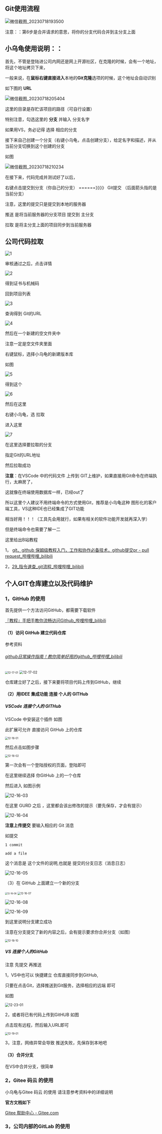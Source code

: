 





## Git使用流程

![微信截图_20230718193500](D:\黄浒烨\TY--MD文件\Git\PIC\微信截图_20230718193500.png)



注意：：第6步是合并请求的意思，将你的分支代码合并到主分支上面





## 小乌龟使用说明：：

首先，不管是登陆进公司内网还是网上开源社区，在克隆的时候，会有一个地址，将这个地址拷贝下来，

一般来说，在**鼠标右键直接进入**本地的**Git克隆**选项的时候，这个地址会自动识别

如下图的  **URL**

![微信截图_20230718205404](D:\黄浒烨\TY--MD文件\Git\PIC\微信截图_20230718205404.png)

这里的目录是存贮该项目的路径（可自行设置）

特别注意，勾选这里的 **分支** 并输入 分支名字

如果用VS，务必记得 选择 相应的分支



接下来自己创建一个分支（右键小乌龟，点击创建分支），给定名字和描述，并从当前分支切换到这个创建的分支

如图



![微信截图_20230718210234](D:\黄浒烨\TY--MD文件\Git\PIC\微信截图_20230718210234.png)



在接下来，代码完成并测试好了以后，

右键点击提交到分支（你自己的分支）    ======》》》》   Git提交 （后面箭头指的是当前分支）

注意，这里的提交只是提交到本地的服务器





推送  是将当前服务器的分支项目 提交到 主分支

拉取  是将主分支上面的项目同步到当前服务器







## 公司代码拉取



![1](D:\黄浒烨\TY--MD文件\Git\PIC\1.png)

审核通过之后，点击详情

![2](D:\黄浒烨\TY--MD文件\Git\PIC\2.png)



得到证书与机械码

回到项目列表

![3](D:\黄浒烨\TY--MD文件\Git\PIC\3.png)



查询得到 Git的URL

![4](D:\黄浒烨\TY--MD文件\Git\PIC\4.png)



然后在一个新建的空文件夹中

注意一定是空文件夹里面

右键鼠标，选择小乌龟的新建版本库

如图

![5](D:\黄浒烨\TY--MD文件\Git\PIC\5.png)



得到这个

![6](D:\黄浒烨\TY--MD文件\Git\PIC\6.png)



然后在这里

右键小乌龟，选 拉取

进入这里

![7](D:\黄浒烨\TY--MD文件\Git\PIC\7.png)



在这里选择要拉取的分支

指定Git的URL地址



然后拉取成功





**注意**：在VSCode 中的代码文件   上传到  GIT上维护，如果直接用Git命令在终端执行，太麻房了，

这就像在终端使用数据库一样，已经out了

所以这里个人建议不用终端命令的方式使用Git，推荐是小乌龟这种 图形化的客户端工具，VS这种IDE也已经集成了GIT功能

相当好用！！！（工具先会用就行，如果有相关的软件功能开发就再深入学）

但是终端命令也需要了解一二   

这里给出B站教程

1， [git、github 保姆级教程入门，工作和协作必备技术，github提交pr - pull request_哔哩哔哩_bilibili](https://www.bilibili.com/video/BV1s3411g7PS/?spm_id_from=333.999.0.0&vd_source=88a686d64491735d5cf61469abedb165)

2，[29_指令速查_git流程_哔哩哔哩_bilibili](https://www.bilibili.com/video/BV1MU4y1Y7h5?p=29&vd_source=88a686d64491735d5cf61469abedb165)

## 个人GIT仓库建立以及代码维护

### 1，GitHub 的使用

首先提供一个方法访问GitHub，都需要下载软件

[『教程』手把手教你流畅访问Github_哔哩哔哩_bilibili](https://www.bilibili.com/video/BV1Aq4y1q7hr/?spm_id_from=333.337.search-card.all.click&vd_source=88a686d64491735d5cf61469abedb165)

#### （1）访问 GitHub 建立代码仓库

参考资料

######  [github日常操作指南！教你简单好用的github_哔哩哔哩_bilibili](https://www.bilibili.com/video/BV1zs4y177sq/?spm_id_from=333.999.0.0&vd_source=88a686d64491735d5cf61469abedb165)

<img src="PIC/12-17-01.png" alt="12-17-01" style="zoom:60%;" />

<img src="PIC/12-17-02.png" alt="12-17-02" style="zoom:80%;" />

仓库建立好了之后，接下来要将项目代码上传到GitHub，继续

#### （2）用IDEE 集成功能 连接 个人的 GITHub 

##### VSCode 连接个人的 GITHub 

VSCode 中安装这个插件  如图

此扩展可允许 直接访问 GitHub 上的仓库

<img src="PIC/12-16-01.png" alt="12-16-01" style="zoom:60%;" />

然后点击如图步骤

<img src="PIC/12-16-02.png" alt="12-16-02" style="zoom:60%;" />

第一次会有一个登陆授权的页面，登陆即可

在这里继续选择 你GitHub 上的一个仓库

然后进入  如图示例

![12-16-03](PIC/12-16-03.png)

在这里 GURD 之后 ，这里都会该出修改的提示（要先保存，才会有提示）

![12-16-04](PIC/12-16-04.png)



**注意上传提交** 要输入相应的 Git 消息

如提交   

```Git
1 commit
```

```
add a file
```

这个消息是 这个文件的说明,也就是 提交的分支日志（消息日志）

![12-16-05](PIC/12-16-05.png)



（3）在 GitHub  上面建立一个新的分支

<img src="PIC/12-16-06.png" alt="12-16-06" style="zoom: 50%;" />

<img src="PIC/12-16-07.png" alt="12-16-07" style="zoom:60%;" />



![12-16-08](PIC/12-16-08.png)

![12-16-09](PIC/12-16-09.png)

到这里说明分支建立成功

注意在分支提交了新的内容之后，会有提示要求你合并分支（如图）

<img src="PIC/12-16-10.png" alt="12-16-10" style="zoom:60%;" />



##### VS  连接个人的GitHub

注意 先提交 再推送

1，VS中也可以 快捷建立 仓库直接同步到GitHub,

只要在点击Git，选择推送到Git服务，选择相应的远端  即可

如图

<img src="PIC/12-23-01.png" alt="12-23-01" style="zoom: 80%;" />



2，或者将已有代码上传到GitHUB     如图

点击现有远程，然后输入URL即可

<img src="PIC/12-19-01.png" alt="12-19-01" style="zoom:60%;" />

3，注意，网络异常会导致 推送失败，先保存到本地吧



#### （3）合并分支

在VS中合并分支，很简单

### 2，Gitee 码云 的使用

小乌龟与Gitee 码云 的使用 请注意参考资料中的详细说明

**官方文档如下**

[Gitee 帮助中心 - Gitee.com](https://gitee.com/help)

### 3，公司内部的GitLab 的使用























































